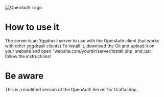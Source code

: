 ![OpenAuth Logo](http://image.noelshack.com/fichiers/2015/20/1431453946-banierreoauth.png)

# How to use it
The server is an Yggdrasil server to use with the OpenAuth client (but works with other yggdrasil clients)
To install it, download the Git and upload it on your website and open "website.com/yourdir/server/install.php, and just follow the instructions!

# Be aware
This is a modified version of the OpenAuth Server for Craftashop.
